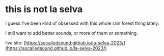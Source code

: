 # this is not la selva      

I guess I've been kind of obsessed with this whole rain forest thing lately.

I still want to add better sounds, or more of them or something.

live site: [https://socalledsound.github.io/la-selva-2023/](https://socalledsound.github.io/la-selva-2023/)

